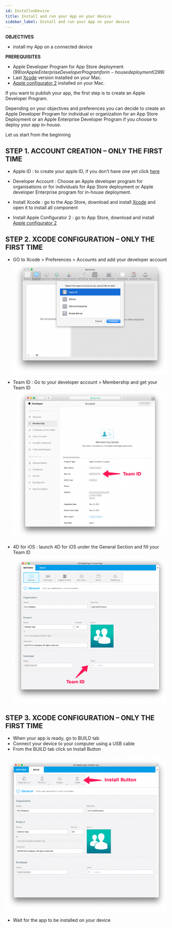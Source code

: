 ```yaml
---
id: InstallonDevice
title: Install and run your App on your device
sidebar_label: Install and run your App on your device
---
```


<div class = "objectives">
<b>OBJECTIVES</b>

* install my App on a connected device
</div>

<div class = "prerequisites">
<b>PREREQUISITES</b>

* Apple Developer Program for App Store deployment ($99) or Apple Enterprise Developer Program for in-house deployment ($299)
* Last [Xcode](https://itunes.apple.com/us/app/xcode/id497799835) version installed on your Mac.
* [Apple configurator 2](https://itunes.apple.com/us/app/apple-configurator-2/id1037126344) installed on your Mac.

</div>

If you want to publish your app, the first step is to create an Apple Developer Program.

Depending on your objectives and preferences you can decide to create an Apple Developer Program for individual or organization for an App Store Deployment or an Apple Enterprise Developer Program if you choose to deploy your app in-house.

Let us start from the beginning

## STEP 1. ACCOUNT CREATION – ONLY THE FIRST TIME

* Apple ID : to create your apple ID, if you don’t have one yet click [here](https://itunes.apple.com/us/app/xcode/id497799835)  

* Developer Account : Choose an Apple developer program for organisations or for individuals for App Store deployment or Apple developer Enterprise program for in-house deployment.
* Install Xcode : go to the App Store, download and install [Xcode](https://itunes.apple.com/us/app/xcode/id497799835) and open it to install all component
* Install Apple Configurator 2 : go to App Store, download and install [Apple configurator 2](https://itunes.apple.com/us/app/apple-configurator-2/id1037126344) 

## STEP 2. XCODE CONFIGURATION – ONLY THE FIRST TIME

* GO to Xcode > Preferences > Accounts and add your developer account
![alt-text](/docs/assets/TestYourApp/Developer-Account-4D-for-iOS.png) 

* Team ID : Go to your developer account > Membership and get your Team ID
![alt-text](/docs/assets/TestYourApp/Team-ID-4D-for-iOS.png) 

* 4D for iOS : launch 4D for iOS under the General Section and fill your Team ID
![alt-text](/docs/assets/TestYourApp/Team-ID-General-Section-4D-for-iOS.png) 

## STEP 3. XCODE CONFIGURATION – ONLY THE FIRST TIME

* When your app is ready, go to BUILD tab
* Connect your device to your computer using a USB cable
* From the BUILD tab click on Install Button

![alt-text](/docs/assets/TestYourApp/Install-button-build-tab-4D-for-iOS.png) 

* Wait for the app to be installed on your device
